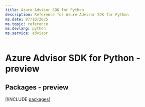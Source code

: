 ```yaml
---
title: Azure Advisor SDK for Python
description: Reference for Azure Advisor SDK for Python
ms.date: 07/10/2025
ms.topic: reference
ms.devlang: python
ms.service: advisor
---
```

# Azure Advisor SDK for Python - preview
## Packages - preview
[!INCLUDE [packages](advisor-index.md)]